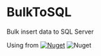 # BulkToSQL
Bulk insert data to SQL Server

Using from [![Nuget](https://img.shields.io/nuget/v/JLOrdaz.BulkToSQL)](https://www.nuget.org/packages/JLOrdaz.BulkToSQL) ![Nuget](https://img.shields.io/nuget/dt/JLOrdaz.BulkToSQL)
